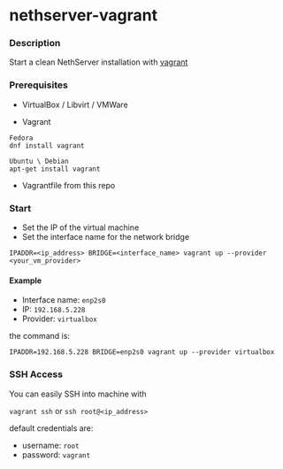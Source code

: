 # nethserver-vagrant

### Description
Start a clean NethServer installation with [vagrant](https://www.vagrantup.com/)

### Prerequisites
 - VirtualBox / Libvirt / VMWare

 - Vagrant
```
Fedora
dnf install vagrant

Ubuntu \ Debian
apt-get install vagrant
```
 - Vagrantfile from this repo

### Start
- Set the IP of the virtual machine
- Set the interface name for the network bridge

`IPADDR=<ip_address> BRIDGE=<interface_name> vagrant up --provider <your_vm_provider>`

#### Example

- Interface name: `enp2s0`
- IP: `192.168.5.228`
- Provider: `virtualbox`

the command is:


`IPADDR=192.168.5.228 BRIDGE=enp2s0 vagrant up --provider virtualbox`

### SSH Access
You can easily SSH into machine with

`vagrant ssh` or `ssh root@<ip_address>`

default credentials are:
- username: `root`
- password: `vagrant`